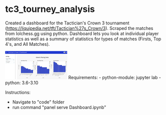 # tc3_tourney_analysis

Created a dashboard for the Tactician's Crown 3 tournament (https://liquipedia.net/tft/Tactician%27s_Crown/3). Scraped the matches from lolchess.gg using python. Dashboard lets you look at individual player statistics as well as a summary of statistics for types of matches (Firsts, Top 4's, and All Matches).

<img src="https://github.com/Injungahn/tc3_tourney_analysis/blob/main/images/placing_photo.jpeg" width="200" />
Requirements: 
- python-module: jupyter lab
- python: 3.6-3.10 

Instructions:

- Navigate to "code" folder
- run command "panel serve Dashboard.ipynb"
